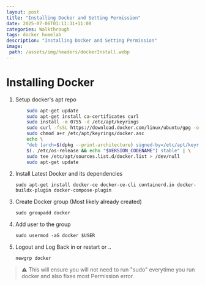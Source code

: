 ```yaml
---
layout: post
title: "Installing Docker and Setting Permission"
date: 2025-07-06T01:11:31+11:00
categories: Walkthrough
tags: docker homelab
description: "Installing Docker and Setting Permission"
image:
 path: /assets/img/headers/dockerInstall.webp
---
```



# Installing Docker

1. Setup docker's apt repo

    ```Bash
        sudo apt-get update
        sudo apt-get install ca-certificates curl
        sudo install -m 0755 -d /etc/apt/keyrings
        sudo curl -fsSL https://download.docker.com/linux/ubuntu/gpg -o /etc/apt/keyrings/docker.asc
        sudo chmod a+r /etc/apt/keyrings/docker.asc
        echo \
        "deb [arch=$(dpkg --print-architecture) signed-by=/etc/apt/keyrings/docker.asc] https://download.docker.com/linux/ubuntu \
        $(. /etc/os-release && echo "$VERSION_CODENAME") stable" | \
        sudo tee /etc/apt/sources.list.d/docker.list > /dev/null
        sudo apt-get update
    ```

2. Install Latest Docker and its dependencies

    `sudo apt-get install docker-ce docker-ce-cli containerd.io docker-buildx-plugin docker-compose-plugin`

3. Create Docker group (Most likely already created)

    `sudo groupadd docker`


4. Add user to the group

    `sudo usermod -aG docker $USER`


5. Logout and Log Back in or restart or ..
	
    `newgrp docker`



> ⚠️ This will ensure you will not need to run "sudo" everytime you run docker and also fixes most Permission error.


